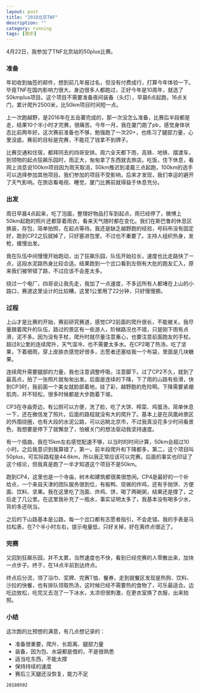 ```yaml
---
layout: post
title: "2018北京TNF"
description: ""
category: running
tags: [跑步]
---
```


4月22日，我参加了TNF北京站的50plus比赛。

### 准备

年初收到抽签的邮件，想到前几年报过名，但没有付费成行，打算今年体验一下。毕竟TNF在国内影响力很大，身边很多人都跑过，正好今年是10周年，就选了50kmplus项目。这个项目不需要准备夜间装备（头灯），早晨6点起跑，16点关门，累计爬升2500米，比50km项目时间短一点。

上一次跑越野，是2016年在五岳寨完成的，那一次没怎么准备，比赛后半段都是走，结果10个半小时才完赛，很痛苦。今年一月，我在厦门跑了pb，感觉身体状态比前两年好。这次赛前准备也不够，勉强跑了一次20+，也练习了腿部力量，心里没底。赛前的目标是完赛，不能花了钱拿不到牌子。

比赛交通和住宿，都拜同去的四哥安排。周六全天都下雨，高铁、地铁、摆渡车，到领物的起点狂飙乐园时，雨正大，匆匆拿了东西就去旅店。吃饭，住下休息，看网上消息说100km项目因为雨天取消，50km推迟到凌晨三点起跑，100km的选手可以选择参加其他项目。我们参加的项目不受影响，后来才发现，我们幸运的避开了天气影响。在旅店看电视、睡觉，厦门比赛前就得益于休息充分。

### 出发

周日早晨4点起来，吃了泡面，整理好物品打车到起点，雨已经停了，微博上50km起跑的照片还都穿着雨衣，看来天气随时都在变化。我们在斯巴鲁的休息区换装，存包，简单拍照，在起点等待。我还是缺乏越野跑的经验，号码布没有固定好，跑到CP2之后就掉了，只好塞进包里，不过也不重要了。主持人组织热身，发枪，缓慢出发。

我在队伍中间慢慢开始跑动，出了狂飙乐园，队伍开始拉长，速度也比走路快了一点，这段水泥路热身比较合适。结果跑到一个岔口看到左侧有大批的跑友汇入，原来我们被带错了路，不过应该不会差太多。

绕过一个电厂，四哥说让我先走，我加了一点速度，不多远所有人都堵在上山的小路口，赛道这里设计的比较糟，这里1公里用了22分钟，只好慢慢挪。

### 过程

上山才是比赛的开始，赛前研究赛道，感觉CP2前面的爬升很长，不能被关。我尽量跟着爬升的队伍，路过的景区有一些游人，阶梯路况也不错，只是刚下雨有点滑，泥不多。因为没有手杖，爬升时就尽量注意重心，也要注意前面跑友的手杖。超过8公里的连续爬升，天气湿冷，也不需要太多水。在CP2喝了热汤，吃了坚果，下着细雨，穿上皮肤衣感觉好很多，志愿者还塞给我一个布袋，里面是几块糖果。

连续爬升需要腿部的力量，我也注意调整呼吸，注意脚下。过了CP2不久，就到了最高点，拍了一张照片就匆匆出发。后面是连续的下降，下了雨的山路有些滑，快到CP3时，我前面一个美女就脸部着地，挂了彩，越野跑的危险啊。下降需要紧绷肌肉，并不轻松，很多时候都是大步跑着下坡。

CP3在寺庙旁边，有公厕可以方便，洗了脸，吃了大饼、榨菜、鸡蛋汤，简单休息一下，还在微信发了照片。后面的路程就没有大的爬升了。基本上是在凤凰岭景区的外围绕圈，也有大段的水泥公路，可以远眺北京市，不过我真没花多少时间看景色，我想要是停下了就懈怠了，怕被关门的想法驱动我坚持速度。

有一个插曲，我在15km左右感觉配速不够，以当时的时间计算，50km会超过10小时。之后我意识到我算错了，第一，前半段爬升和下降都多，第二，这个项目叫50plus，可实际路程是44.6km，所以我正常应该可以完赛。后面的事实也印证了这个结论，但我真是跑了一半才知道这个项目不是50km。

跑到CP4，这里也是一个寺庙，树木和建筑都很美很悠闲。CP4是最好的一个补给点，一个来自天津的团队服务很到位，有板鸭、现做的炸鸡，还有手抛饼、方便面、饮料、坚果。我在这里吃了泡面、炸鸡、饼，喝了两碗粥，结果还是撑了，之后走了几公里。在这里我补充了一瓶水，事实证明太多了，我基本没有喝多少水，背的多还咣当。

之后的下山路基本是公路，每一个岔口都有志愿者指引，不会走错。我的手表是马拉松表，在7个半小时左右，提示电量低，只好关掉，好在离终点很近了。

### 完赛

又回到狂飙乐园，并不太累，当然速度也不快，看到已经完赛的人零散出来，加快一点步子。终于，在14点半前到达终点。

终点后分流，领了浴巾、奖牌、完赛T恤、餐券，走到就餐区发现是热狗、饮料、沙拉的快餐，也有排队领取热汤，这时候已经不需要热的食物了，可乐最适合。边吃边放松，吃完又去泡了一下冰水，太凉但很刺激，在更衣室换了衣服，出来拍照。

### 小结

这次跑的比预想的满意，有几点想记录的：

- 准备很重要，爬升、长距离、腿部力量
- 装备，因为包、水袋都是借的，不是很熟悉
- 适当吃东西，不能太撑
- 保持持续的速度
- 赛后三天腿还没恢复，能力不足

`20180502`